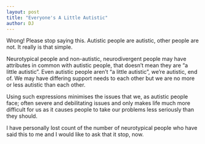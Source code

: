 ```yaml
---
layout: post
title: "Everyone's A Little Autistic"
author: DJ
---
```


Wrong! Please stop saying this. Autistic people are autistic, other people are not. It really is that simple.

Neurotypical people and non-autistic, neurodivergent people may have attributes in common with autistic people, that doesn’t mean they are “a little autistic”. Even autistic people aren’t “a little autistic”, we’re autistic, end of. We may have differing support needs to each other but we are no more or less autistic than each other.

Using such expressions minimises the issues that we, as autistic people face; often severe and debilitating issues and only makes life much more difficult for us as it causes people to take our problems less seriously than they should.

I have personally lost count of the number of neurotypical people who have said this to me and I would like to ask that it stop, now.